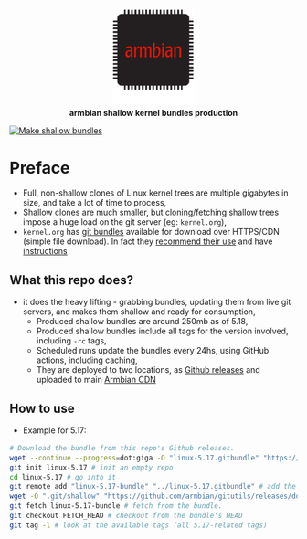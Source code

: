 <p align="center">
  <a href="#build-framework">
  <img src="https://raw.githubusercontent.com/armbian/build/master/.github/armbian-logo.png" alt="Armbian logo" width="144">
  </a><br>
  <strong>armbian shallow kernel bundles production</strong><br>
</p>

[![Make shallow bundles](https://github.com/armbian/gitutils/workflows/main-latest/badge.svg)](https://github.com/armbian/gitutils/actions/workflows/main-latest.yml)

# Preface

- Full, non-shallow clones of Linux kernel trees are multiple gigabytes in size, and take a lot of time to process,
- Shallow clones are much smaller, but cloning/fetching shallow trees impose a huge load on the git server (eg: `kernel.org`),
- `kernel.org` has [git bundles](https://git-scm.com/docs/git-bundle) available for download over HTTPS/CDN (simple file download). In fact they [recommend their use](https://www.kernel.org/best-way-to-do-linux-clones-for-your-ci.html) and have [instructions](https://www.kernel.org/cloning-linux-from-a-bundle.html)

## What this repo does?

- it does the heavy lifting - grabbing bundles, updating them from live git servers, and makes them shallow and ready for consumption,
  - Produced shallow bundles are around 250mb as of 5.18,
  - Produced shallow bundles include all tags for the version involved, including `-rc` tags,
  - Scheduled runs update the bundles every 24hs, using GitHub actions, including caching,
  - They are deployed to two locations, as [Github releases](https://github.com/armbian/gitutils/releases/latest) and uploaded to main [Armbian CDN](https://dl.armbian.com/_gitbundles/)

## How to use

- Example for 5.17:

```bash
# Download the bundle from this repo's Github releases.
wget --continue --progress=dot:giga -O "linux-5.17.gitbundle" "https://github.com/armbian/gitutils/releases/download/latest/linux-5.17.gitbundle"
git init linux-5.17 # init an empty repo
cd linux-5.17 # go into it
git remote add "linux-5.17-bundle" "../linux-5.17.gitbundle" # add the downloaded bundle as a remote
wget -O ".git/shallow" "https://github.com/armbian/gitutils/releases/download/latest/linux-5.17.gitshallow" # download .git/shallow
git fetch linux-5.17-bundle # fetch from the bundle.
git checkout FETCH_HEAD # checkout from the bundle's HEAD
git tag -l # look at the available tags (all 5.17-related tags)
```

